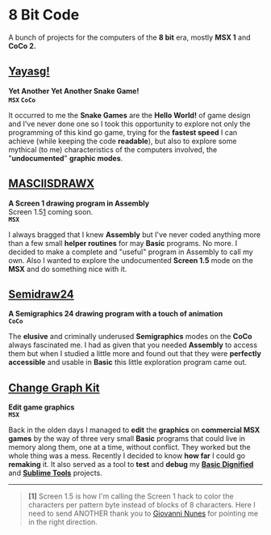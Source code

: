 # 8 Bit Code  
  
 A bunch of projects for the computers of the **8 bit** era, mostly **MSX 1** and **CoCo 2.**  
  
## [Yayasg!](temp)  
**Yet Another Yet Another Snake Game!**  
**`MSX` `CoCo`**  
  
It occurred to me the **Snake Games** are the **Hello World!** of game design and I've never done one so I took this opportunity to explore not only the programming of this kind go game, trying for the **fastest speed** I can achieve (while keeping the code **readable**), but also to explore some mythical (to me) characteristics of the computers involved, the "**undocumented**" **graphic modes**.  
  
## [MASCIISDRAWX](temp)  
**A Screen 1 drawing program in Assembly**  
Screen 1.5[1](temp) coming soon.  
**`MSX`**  
  
I always bragged that I knew **Assembly** but I've never coded anything more than a few small **helper routines** for may **Basic** programs. No more. I decided to make a complete and "useful" program in Assembly to call my own. Also I wanted to explore the undocumented **Screen 1.5** mode on the **MSX** and do something nice with it.  
  
## [Semidraw24](temp)  
**A Semigraphics 24 drawing program with a touch of animation**  
**`CoCo`**  
  
The **elusive** and criminally underused **Semigraphics** modes on the **CoCo** always fascinated me. I had as given that you needed **Assembly** to access them but when I studied a little more and found out that they were **perfectly accessible** and usable in **Basic** this little exploration program came out.  
  
## [Change Graph Kit](temp)  
**Edit game graphics**  
**`MSX`**  
  
Back in the olden days I managed to **edit** the **graphics** on **commercial MSX games** by the way of three very small **Basic** programs that could live in memory along them, one at a time, without conflict. They worked but the whole thing was a mess. Recently I decided to know **how far** I could go **remaking** it. It also served as a tool to **test** and **debug** my **[Basic Dignified](temp)** and **[Sublime Tools](temp)** projects.  
  
--------  
  
>**[1]** Screen 1.5 is how I'm calling the Screen 1 hack to color the characters per pattern byte instead of blocks of 8 characters. Here I need to send ANOTHER thank you to [Giovanni Nunes](https://github.com/plainspooky) for pointing me in the right direction.  
